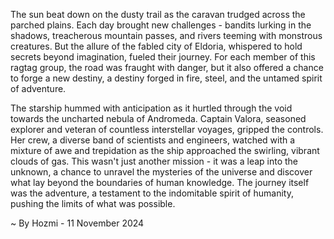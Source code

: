 
The sun beat down on the dusty trail as the caravan trudged across the parched plains.  Each day brought new challenges - bandits lurking in the shadows, treacherous mountain passes, and rivers teeming with monstrous creatures.  But the allure of the fabled city of Eldoria, whispered to hold secrets beyond imagination, fueled their journey.  For each member of this ragtag group, the road was fraught with danger, but it also offered a chance to forge a new destiny, a destiny forged in fire, steel, and the untamed spirit of adventure. 

The starship hummed with anticipation as it hurtled through the void towards the uncharted nebula of Andromeda. Captain Valora, seasoned explorer and veteran of countless interstellar voyages, gripped the controls.  Her crew, a diverse band of scientists and engineers, watched with a mixture of awe and trepidation as the ship approached the swirling, vibrant clouds of gas.  This wasn't just another mission - it was a leap into the unknown, a chance to unravel the mysteries of the universe and discover what lay beyond the boundaries of human knowledge. The journey itself was the adventure, a testament to the indomitable spirit of humanity, pushing the limits of what was possible. 

~ By Hozmi - 11 November 2024

